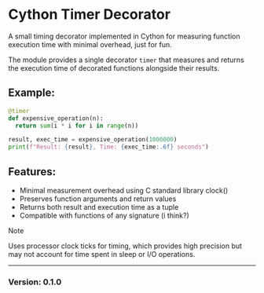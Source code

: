 # Cython Timer Decorator

A small timing decorator implemented in Cython for measuring 
function execution time with minimal overhead, just for fun.

The module provides a single decorator `timer` that measures and returns 
the execution time of decorated functions alongside their results.

## Example:

```python
@timer
def expensive_operation(n):
  return sum(i * i for i in range(n))

result, exec_time = expensive_operation(1000000)
print(f"Result: {result}, Time: {exec_time:.6f} seconds")
```

## Features:
- Minimal measurement overhead using C standard library clock()
- Preserves function arguments and return values
- Returns both result and execution time as a tuple
- Compatible with functions of any signature (i think?)

> [!NOTE]  
> Uses processor clock ticks for timing, which provides high precision but may not account for time spent in sleep or I/O operations.

---

### Version: 0.1.0
